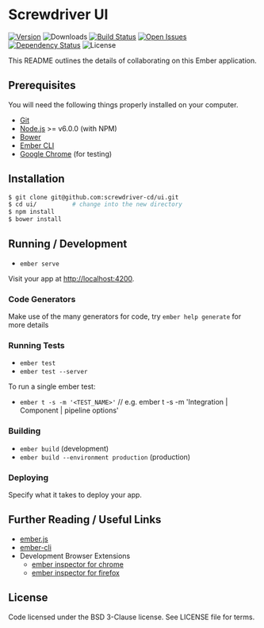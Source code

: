 # Screwdriver UI

[![Version][version-image]][version-url] ![Downloads][downloads-image] [![Build Status][build-image]][build-url] [![Open Issues][issues-image]][issues-url] [![Dependency Status][daviddm-image]][daviddm-url] ![License][license-image]

This README outlines the details of collaborating on this Ember application.

## Prerequisites

You will need the following things properly installed on your computer.

* [Git](https://git-scm.com/)
* [Node.js](https://nodejs.org/) >= v6.0.0 (with NPM)
* [Bower](https://bower.io/)
* [Ember CLI](https://ember-cli.com/)
* [Google Chrome](https://google.com/chrome/) (for testing)

## Installation
```bash
$ git clone git@github.com:screwdriver-cd/ui.git
$ cd ui/          # change into the new directory
$ npm install
$ bower install
```

## Running / Development

* `ember serve`

Visit your app at [http://localhost:4200](http://localhost:4200).

### Code Generators

Make use of the many generators for code, try `ember help generate` for more details

### Running Tests

* `ember test`
* `ember test --server`

To run a single ember test:
* `ember t -s -m '<TEST_NAME>'`   // e.g. ember t -s -m 'Integration | Component | pipeline options'

### Building

* `ember build` (development)
* `ember build --environment production` (production)

### Deploying

Specify what it takes to deploy your app.

## Further Reading / Useful Links

* [ember.js](https://emberjs.com/)
* [ember-cli](https://ember-cli.com/)
* Development Browser Extensions
  * [ember inspector for chrome](https://chrome.google.com/webstore/detail/ember-inspector/bmdblncegkenkacieihfhpjfppoconhi)
  * [ember inspector for firefox](https://addons.mozilla.org/en-US/firefox/addon/ember-inspector/)

## License
Code licensed under the BSD 3-Clause license. See LICENSE file for terms.

[version-image]: https://img.shields.io/github/tag/screwdriver-cd/ui.svg
[version-url]: https://github.com/screwdriver-cd/ui/releases/
[downloads-image]: https://img.shields.io/docker/pulls/screwdrivercd/ui.svg
[license-image]: https://img.shields.io/github/license/screwdriver-cd/ui.svg
[issues-image]: https://img.shields.io/github/issues/screwdriver-cd/screwdriver.svg
[issues-url]: https://github.com/screwdriver-cd/screwdriver/issues
[build-image]: https://cd.screwdriver.cd/pipelines/7/badge
[build-url]: https://cd.screwdriver.cd/pipelines/7/
[daviddm-image]: https://david-dm.org/screwdriver-cd/ui.svg?theme=shields.io
[daviddm-url]: https://david-dm.org/screwdriver-cd/ui
